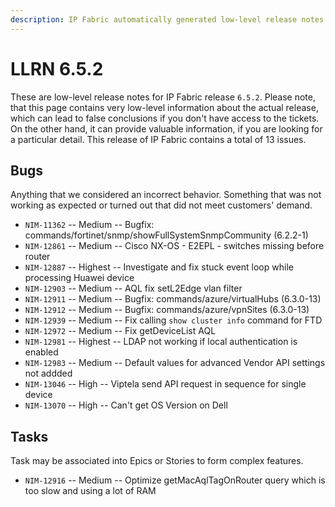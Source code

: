 ```yaml
---
description: IP Fabric automatically generated low-level release notes for version 6.5.2.
---
```


# LLRN 6.5.2

These are low-level release notes for IP Fabric release `6.5.2`. Please note, that this page contains very low-level information about the actual release, which can lead to false conclusions if you don't have access to the tickets. On the other hand, it can provide valuable information, if you are looking for a particular detail. This release of IP Fabric contains a total of 13 issues.

## Bugs

Anything that we considered an incorrect behavior. Something that was not working as expected or turned out that did not meet customers' demand.

- `NIM-11362` -- Medium -- Bugfix: commands/fortinet/snmp/showFullSystemSnmpCommunity (6.2.2-1)
- `NIM-12861` -- Medium -- Cisco NX-OS - E2EPL - switches missing before router
- `NIM-12887` -- Highest -- Investigate and fix stuck event loop while processing Huawei device
- `NIM-12903` -- Medium -- AQL fix setL2Edge vlan filter
- `NIM-12911` -- Medium -- Bugfix: commands/azure/virtualHubs (6.3.0-13)
- `NIM-12912` -- Medium -- Bugfix: commands/azure/vpnSites (6.3.0-13)
- `NIM-12939` -- Medium -- Fix calling `show cluster info` command for FTD
- `NIM-12972` -- Medium -- Fix getDeviceList AQL
- `NIM-12981` -- Highest -- LDAP not working if local authentication is enabled
- `NIM-12983` -- Medium -- Default values for advanced Vendor API settings not addded
- `NIM-13046` -- High -- Viptela send API request in sequence for single device
- `NIM-13070` -- High -- Can't get OS Version on Dell

## Tasks

Task may be associated into Epics or Stories to form complex features.

- `NIM-12916` -- Medium -- Optimize getMacAqlTagOnRouter query which is too slow and using a lot of RAM
